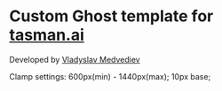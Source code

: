 # Custom Ghost template for [tasman.ai](https://tasman.ai/)

Developed by [Vladyslav Medvediev](https://www.upwork.com/freelancers/~01ffc114a80e1e2e90)

Clamp settings: 600px(min) - 1440px(max); 10px base;

